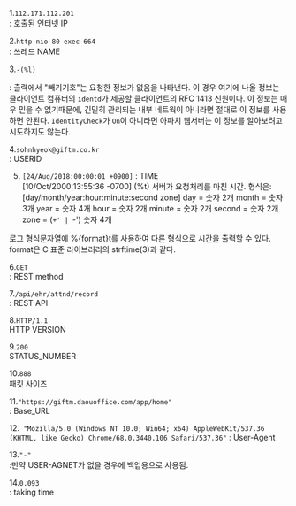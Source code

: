 1.`112.171.112.201`   
: 호출된 인터넷 IP

2.`http-nio-80-exec-664`  
: 쓰레드 NAME

3.`-(%l)`

: 출력에서 "빼기기호"는 요청한 정보가 없음을 나타낸다. 이 경우 여기에 나올 정보는 클라이언트 컴퓨터의 `identd`가 제공할 클라이언트의 RFC 1413 신원이다. 이 정보는 매우 믿을 수 없기때문에, 긴밀히 관리되는 내부 네트웍이 아니라면 절대로 이 정보를 사용하면 안된다. `IdentityCheck`가 `On`이 아니라면 아파치 웹서버는 이 정보를 알아보려고 시도하지도 않는다.

4.`sohnhyeok@giftm.co.kr`  
: USERID  

5. `[24/Aug/2018:00:00:01 +0900]`
: TIME  
[10/Oct/2000:13:55:36 -0700] (%t)
서버가 요청처리를 마친 시간. 형식은:
[day/month/year:hour:minute:second zone]
day = 숫자 2개
month = 숫자 3개
year = 숫자 4개
hour = 숫자 2개
minute = 숫자 2개
second = 숫자 2개
zone = (`+' | `-') 숫자 4개

로그 형식문자열에 %{format}t를 사용하여 다른 형식으로 시간을 출력할 수 있다. format은 C 표준 라이브러리의 strftime(3)과 같다.

6.`GET`  
: REST method

7.`/api/ehr/attnd/record`   
: REST API

8.`HTTP/1.1`  
HTTP VERSION

9.`200`   
STATUS_NUMBER

10.`888`   
패킷 사이즈

11.`"https://giftm.daouoffice.com/app/home"`  
: Base_URL

12.` "Mozilla/5.0 (Windows NT 10.0; Win64; x64) AppleWebKit/537.36 (KHTML, like Gecko) Chrome/68.0.3440.106 Safari/537.36"` 
: User-Agent

13.`"-"`  
:만약 USER-AGNET가 없을 경우에 백업용으로 사용됨.

14.`0.093`  
: taking time